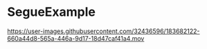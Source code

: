 # SegueExample


https://user-images.githubusercontent.com/32436596/183682122-660a44d8-565a-446a-9d17-18d47caf41a4.mov


